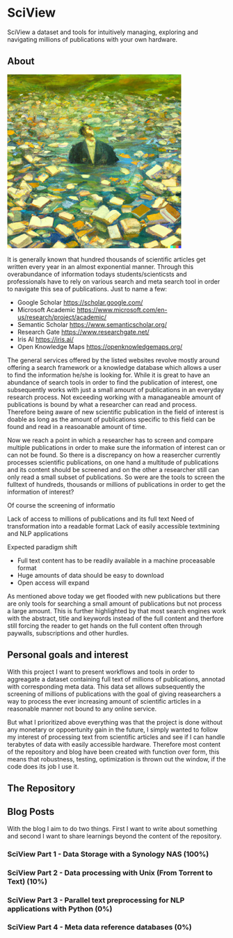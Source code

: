 # SciView

SciView a dataset and tools for intuitively managing, exploring and navigating millions of publications with your own hardware.

## About
<img src="P0_drowning_in_publications.png" width="400">

It is generally known that hundred thousands of scientific articles get written every year in an almost exponential manner. Through this overabundance of information todays students/scienticsts and professionals have to rely on various search and meta search tool in order to navigate this sea of publications. Just to name a few:

* Google Scholar https://scholar.google.com/
* Microsoft Academic https://www.microsoft.com/en-us/research/project/academic/
* Semantic Scholar https://www.semanticscholar.org/
* Research Gate https://www.researchgate.net/
* Iris AI https://iris.ai/
* Open Knowledge Maps https://openknowledgemaps.org/

The general services offered by the listed websites revolve mostly around offering a search framework or a knowledge database which allows a user to find the information he/she is looking for. While it is great to have an abundance of search tools in order to find the publication of interest, one subsequently works with just a small amount of publications in an everyday research process. Not exceeding working with a managaneable amount of publications is bound by what a researcher can read and process. Therefore being aware of new scientific publication in the field of interest is doable as long as the amount of publications specific to this field can be found and read in a reasoanable amount of time. 

Now we reach a point in which a researcher has to screen and compare multiple publications in order to make sure the information of interest can or can not be found. So there is a discrepancy on how a reasercher currently processes scientific publications, on one hand a multitude of publications and its content should be screened and on the other a researcher still can only read a small subset of publications. So were are the tools to screen the fulltext of hundreds, thousands or millions of publications in order to get the information of interest?

Of course the screening of informatio


Lack of access to millions of publications and its full text
Need of transformation into a readable format
Lack of easily accessible textmining and NLP applications

Expected paradigm shift

* Full text content has to be readily available in a machine proceasable format
* Huge amounts of data should be easy to download
* Open access will expand

As mentioned above today we get flooded with new publications but there are only tools for searching a small amount of publications but not process a large amount. This is further highlighted by that most search engines work with the abstract, title and keywords instead of the full content and therfore still forcing the reader to get hands on the full content often through paywalls, subscriptions and other hurdles.

## Personal goals and interest

With this project I want to present workflows and tools in order to aggreagate a dataset containing full text of millions of publications, annotad with corresponding meta data. This data set allows subsequently the screening of millions of publications with the goal of giving reasearchers a way to process the ever increasing amount of scientific articles in a reasonable manner not bound to any online service.

But what I prioritized above everything was that the project is done without any monetary or oppoertunity gain in the future, I simply wanted to follow my interest of processing text from scientific articles and see if I can handle terabytes of data with easily accessible hardware. Therefore most content of the repository and blog have been created with function over form, this means that robustness, testing, optimization is thrown out the window, if the code does its job I use it.

## The Repository


## Blog Posts
With the blog I aim to do two things. First I want to write about something and second I want to share learnings beyond the content of the repository.

### SciView Part 1 - Data Storage with a Synology NAS (100%)

### SciView Part 2 - Data processing with Unix (From Torrent to Text) (10%)

### SciView Part 3 - Parallel text preprocessing for NLP applications with Python (0%)

### SciView Part 4 - Meta data reference databases (0%)

